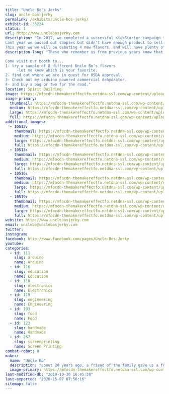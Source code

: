 ```yaml
---
title: "Uncle Bo's Jerky"
slug: uncle-bos-jerky
permalink: /exhibits/uncle-bos-jerky/
exhibit-id: 36224
status: 1
url: http://www.unclebosjerky.com
description: "In 2017, we completed a successful KickStarter campaign to help Uncle Bo get USDA approved.
Last year we passed out samples but didn't have enough product to sell.
This year we we will be debuting 4 new flavors, and will have plenty of all 8 flavors for sale!"
description-long: "Those who remember us from previous years know that getting Uncle Bo's Jerky LLC up and running has been a long time coming! We are at a pivotal point in the process; gearing up for bulk production and national sales! We have spent this past year working with a couple different co-packers to make sure my jerky recipe comes out perfect in bulk production and meets USDA approval. 

Come visit our booth to...
1- try a sample of 8 different Uncle Bo's flavors
     -let me know which is your favorite.
2- find out where we are in quest for USDA approval, 
3- Check out my arduino powered commercial dehydrator.
4- and buy a bag or two for the road."
location: Spirit Building
image: https://mfocdn-themakereffectfo.netdna-ssl.com/wp-content/uploads/2016/07/Logo-trans-1-1024x939.png
image-primary:
  thumbnail: https://mfocdn-themakereffectfo.netdna-ssl.com/wp-content/uploads/2016/07/Logo-trans-1-150x150.png
  medium: https://mfocdn-themakereffectfo.netdna-ssl.com/wp-content/uploads/2016/07/Logo-trans-1-300x275.png
  large: https://mfocdn-themakereffectfo.netdna-ssl.com/wp-content/uploads/2016/07/Logo-trans-1-1024x939.png
  full: https://mfocdn-themakereffectfo.netdna-ssl.com/wp-content/uploads/2016/07/Logo-trans-1.png
additional-images:
  - 10512:
    thumbnail: https://mfocdn-themakereffectfo.netdna-ssl.com/wp-content/uploads/2016/08/IMG_1064-150x150.jpg
    medium: https://mfocdn-themakereffectfo.netdna-ssl.com/wp-content/uploads/2016/08/IMG_1064-300x225.jpg
    large: https://mfocdn-themakereffectfo.netdna-ssl.com/wp-content/uploads/2016/08/IMG_1064-1024x768.jpg
    full: https://mfocdn-themakereffectfo.netdna-ssl.com/wp-content/uploads/2016/08/IMG_1064.jpg
  - 10513:
    thumbnail: https://mfocdn-themakereffectfo.netdna-ssl.com/wp-content/uploads/2016/08/IMG_1195-150x150.jpg
    medium: https://mfocdn-themakereffectfo.netdna-ssl.com/wp-content/uploads/2016/08/IMG_1195-300x225.jpg
    large: https://mfocdn-themakereffectfo.netdna-ssl.com/wp-content/uploads/2016/08/IMG_1195-1024x768.jpg
    full: https://mfocdn-themakereffectfo.netdna-ssl.com/wp-content/uploads/2016/08/IMG_1195.jpg
  - 10516:
    thumbnail: https://mfocdn-themakereffectfo.netdna-ssl.com/wp-content/uploads/2016/08/445-pounds-of-beef-1-150x150.jpg
    medium: https://mfocdn-themakereffectfo.netdna-ssl.com/wp-content/uploads/2016/08/445-pounds-of-beef-1-233x300.jpg
    large: https://mfocdn-themakereffectfo.netdna-ssl.com/wp-content/uploads/2016/08/445-pounds-of-beef-1-794x1024.jpg
    full: https://mfocdn-themakereffectfo.netdna-ssl.com/wp-content/uploads/2016/08/445-pounds-of-beef-1.jpg
  - 10519:
    thumbnail: https://mfocdn-themakereffectfo.netdna-ssl.com/wp-content/uploads/2016/08/IMG_1192-2-1-150x150.jpg
    medium: https://mfocdn-themakereffectfo.netdna-ssl.com/wp-content/uploads/2016/08/IMG_1192-2-1-300x168.jpg
    large: https://mfocdn-themakereffectfo.netdna-ssl.com/wp-content/uploads/2016/08/IMG_1192-2-1-1024x575.jpg
    full: https://mfocdn-themakereffectfo.netdna-ssl.com/wp-content/uploads/2016/08/IMG_1192-2-1.jpg
website: http://www.unclebosjerky.com
email: unclebo@unclebosjerky.com
twitter: 
instagram: 
facebook: http://www.facebook.com/pages/Uncle-Bos-Jerky
youtube: 
categories:
  - id: 111
    slug: arduino
    name: Arduino
  - id: 116
    slug: education
    name: Education
  - id: 118
    slug: electronics
    name: Electronics
  - id: 119
    slug: engineering
    name: Engineering
  - id: 193
    slug: food
    name: Food
  - id: 123
    slug: handmade
    name: Handmade
  - id: 267
    slug: screenprinting
    name: Screen Printing
combat-robot: 0
maker:
  name: "Uncle Bo"
  description: "about 20 years ago, a friend of the family gave us a food dehydrator, using the recipe that came with the unit I made some Beef jerky. It was awful! It was worse than the generic store bought stuff. As I make my own steak rubs, wing sauces etcetera ... I decided to make my own jerky recipe. After about 6 months of trial and error, I came up with my original recipe jerky. Using this as a base, I have created 7 additional flavors. "
  image-primary: https://mfocdn-themakereffectfo.netdna-ssl.com/wp-content/uploads/2016/10/Logo-trans-300x275.png
last-modified-db: "2019-10-30 16:45:38"
last-exported: "2020-15-07 07:56:16"
sitemap: false
---
```

